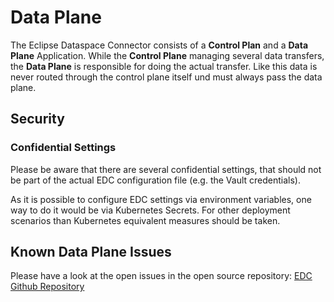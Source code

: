 # Data Plane

The Eclipse Dataspace Connector consists of a **Control Plan** and a **Data Plane** Application.
While the **Control Plane** managing several data transfers, the **Data Plane** is responsible for doing the actual
transfer. Like this data is never routed through the control plane itself und must always pass the data plane.

## Security

### Confidential Settings

Please be aware that there are several confidential settings, that should not be part of the actual EDC configuration
file (e.g. the Vault credentials).

As it is possible to configure EDC settings via environment variables, one way to do it would be via Kubernetes Secrets.
For other deployment scenarios than Kubernetes equivalent measures should be taken.

## Known Data Plane Issues

Please have a look at the open issues in the open source
repository: [EDC Github Repository](https://github.com/eclipse-edc/Connector/issues)
